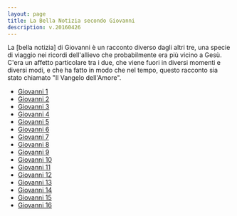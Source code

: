 ```yaml
---
layout: page
title: La Bella Notizia secondo Giovanni
description: v.20160426
---
```


La [bella notizia] di Giovanni è un racconto diverso dagli altri tre, una specie di viaggio nei ricordi dell'allievo che probabilmente era più vicino a Gesù.
C'era un affetto particolare tra i due, che viene fuori in diversi momenti e diversi modi, e che ha fatto in modo che nel tempo, questo racconto sia stato chiamato "Il Vangelo dell'Amore".

* [Giovanni 1](pages/Gv01.html)
* [Giovanni 2](pages/Gv02.html)
* [Giovanni 3](pages/Gv03.html)
* [Giovanni 4](pages/Gv04.html)
* [Giovanni 5](pages/Gv05.html)
* [Giovanni 6](pages/Gv06.html)
* [Giovanni 7](pages/Gv07.html)
* [Giovanni 8](pages/Gv08.html)
* [Giovanni 9](pages/Gv09.html)
* [Giovanni 10](pages/Gv10.html)
* [Giovanni 11](pages/Gv11.html)
* [Giovanni 12](pages/Gv12.html)
* [Giovanni 13](pages/Gv13.html)
* [Giovanni 14](pages/Gv14.html)
* [Giovanni 15](pages/Gv15.html)
* [Giovanni 16](pages/Gv16.html)
